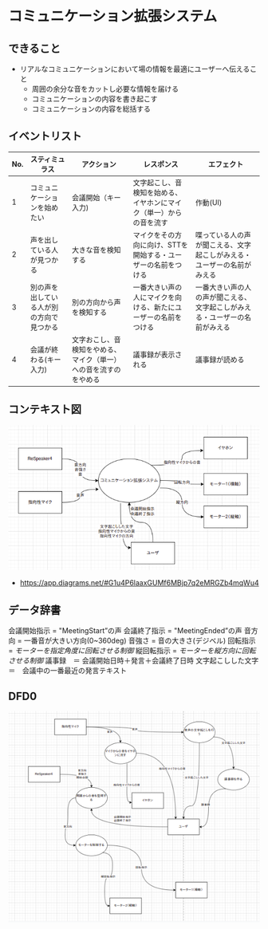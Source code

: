 # コミュニケーション拡張システム
## できること
- リアルなコミュニケーションにおいて場の情報を最適にユーザーへ伝えること
    - 周囲の余分な音をカットし必要な情報を届ける
    - コミュニケーションの内容を書き起こす
    - コミュニケーションの内容を総括する
## イベントリスト
|No.|スティミュラス|アクション|レスポンス|エフェクト|
|----|----|----|----|----|
|1|コミュニケーションを始めたい|会議開始（キー入力)|文字起こし、音検知を始める、イヤホンにマイク（単一）からの音を流す|作動(UI)|システムが起動する、イヤホンから音が流れ始める|
|2|声を出している人が見つかる|大きな音を検知する|マイクをその方向に向け、STTを開始する・ユーザーの名前をつける|喋っている人の声が聞こえる、文字起こしがみえる・ユーザーの名前がみえる|
|3|別の声を出している人が別の方向で見つかる|別の方向から声を検知する|一番大きい声の人にマイクを向ける、新たにユーザーの名前をつける|一番大きい声の人の声が聞こえる、文字起こしがみえる・ユーザーの名前がみえる|
|4|会議が終わる(キー入力)|文字おこし、音検知をやめる、マイク（単一）への音を流すのをやめる|議事録が表示される|議事録が読める|


## コンテキスト図
![picture 2](../images/f350affe5748fadb673133716738dd0da2269e79074696240b9d063d8f5faa3c.png)  
- https://app.diagrams.net/#G1u4P6laaxGUMf6MBjp7q2eMRGZb4mqWu4

## データ辞書
会議開始指示 = "MeetingStart”の声
会議終了指示 = "MeetingEnded”の声
音方向 = 一番音が大きい方向(0~360deg)
音強さ = 音の大きさ(デジベル)
回転指示 = *モーターを指定角度に回転させる制御*
縦回転指示 = *モーターを縦方向に回転させる制御*
議事録　＝ 会議開始日時＋発言＋会議終了日時
文字起こしした文字　＝　会議中の一番最近の発言テキスト

## DFD0
![picture 3](../images/95624cec5d045a8ade8b0f438b96950349fa098dc70a6d9cb3f915cd86573bab.png)  
